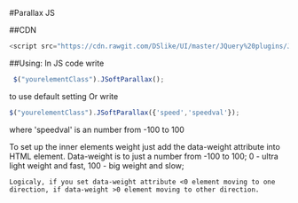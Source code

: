 #Parallax JS

##CDN
```javascript
<script src="https://cdn.rawgit.com/DSlike/UI/master/JQuery%20plugins/JSoftParallax.js">
```

##Using:
In JS code write
```javascript
 $("yourelementClass").JSoftParallax();
 ```
to use default setting Or write
```javascript
$("yourelementClass").JSoftParallax({'speed','speedval'});
```
 where 'speedval' is an number from -100 to 100

To set up the inner elements weight just add the data-weight attribute into HTML element. Data-weight is to just a number from -100 to 100;
0 - ultra light weight and fast, 100 - big weight and slow;
```
Logicaly, if you set data-weight attribute <0 element moving to one direction, if data-weight >0 element moving to other direction.
```
